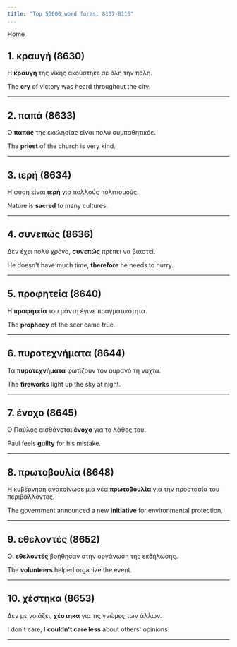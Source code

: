 ```yaml
---
title: "Top 50000 word forms: 8107-8116"
...
```


[Home](./) 

## 1. κραυγή (8630)

Η **κραυγή** της νίκης ακούστηκε σε όλη την πόλη.

The **cry** of victory was heard throughout the city.

---

## 2. παπά (8633)

Ο **παπάς** της εκκλησίας είναι πολύ συμπαθητικός.  

The **priest** of the church is very kind.

---

## 3. ιερή (8634)

Η φύση είναι **ιερή** για πολλούς πολιτισμούς.  

Nature is **sacred** to many cultures.

---

## 4. συνεπώς (8636)

Δεν έχει πολύ χρόνο, **συνεπώς** πρέπει να βιαστεί.  

He doesn't have much time, **therefore** he needs to hurry.

---

## 5. προφητεία (8640)

Η **προφητεία** του μάντη έγινε πραγματικότητα.

The **prophecy** of the seer came true.

---

## 6. πυροτεχνήματα (8644)

Τα **πυροτεχνήματα** φωτίζουν τον ουρανό τη νύχτα.  

The **fireworks** light up the sky at night.

---

## 7. ένοχο (8645)

Ο Παύλος αισθάνεται **ένοχο** για το λάθος του.  

Paul feels **guilty** for his mistake.

---

## 8. πρωτοβουλία (8648)

Η κυβέρνηση ανακοίνωσε μια νέα **πρωτοβουλία** για την προστασία του περιβάλλοντος.  

The government announced a new **initiative** for environmental protection.

---

## 9. εθελοντές (8652)

Οι **εθελοντές** βοήθησαν στην οργάνωση της εκδήλωσης.  

The **volunteers** helped organize the event.

---

## 10. χέστηκα (8653)

Δεν με νοιάζει, **χέστηκα** για τις γνώμες των άλλων.

I don't care, I **couldn't care less** about others' opinions.

---

